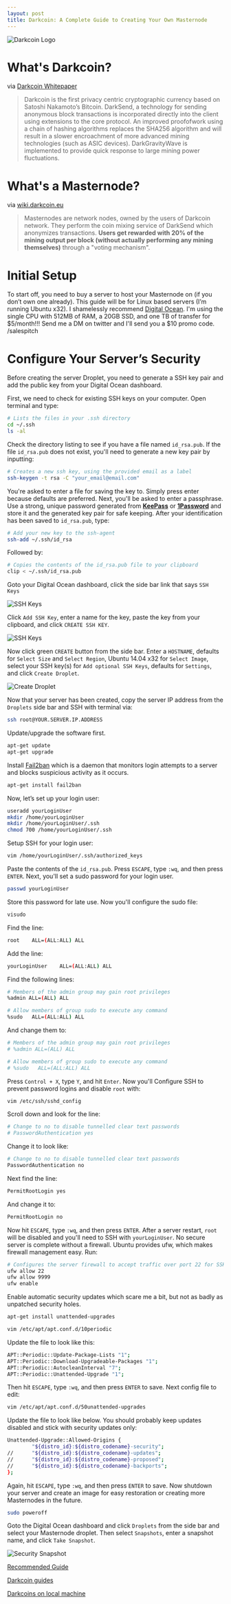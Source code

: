 ```yaml
---
layout: post
title: Darkcoin: A Complete Guide to Creating Your Own Masternode
---
```


![Darkcoin Logo](/_assets/darkcoinLogo001.png)

What's Darkcoin?
================

via [Darkcoin Whitepaper](http://www.darkcoin.io/downloads/DarkcoinWhitepaper.pdf)

> Darkcoin is the first privacy centric cryptographic currency based on Satoshi Nakamoto’s Bitcoin. DarkSend, a technology for sending anonymous block transactions is incorporated directly into the client using extensions to the core protocol. An improved proof­of­work using a chain of hashing algorithms replaces the SHA256 algorithm and will result in a slower encroachment of more advanced mining technologies (such as ASIC devices). DarkGravityWave is implemented to provide quick response to large mining power fluctuations.

What's a Masternode?
====================

via [wiki.darkcoin.eu](http://wiki.darkcoin.eu/wiki/FAQ#What_are_Master_Nodes.3F)

> Masternodes are network nodes, owned by the users of Darkcoin network. They perform the coin mixing service of DarkSend which anonymizes transactions. __Users get rewarded with 20% of the mining output per block (without actually performing any mining themselves)__ through a "voting mechanism".

Initial Setup
=============

To start off, you need to buy a server to host your Masternode on (if you don’t own one already). This guide will be for Linux based servers (I’m running Ubuntu x32). I shamelessly recommend [Digital Ocean](https://www.digitalocean.com/?refcode=a4ad65c140a2). I'm using the single CPU with 512MB of RAM, a 20GB SSD, and one TB of transfer for $5/month!!! Send me a DM on twitter and I'll send you a $10 promo code. /salespitch

Configure Your Server’s Security
================================

Before creating the server Droplet, you need to generate a SSH key pair and add the public key from your Digital Ocean dashboard.

First, we need to check for existing SSH keys on your computer. Open terminal and type:

``` bash
# Lists the files in your .ssh directory
cd ~/.ssh
ls -al
```

Check the directory listing to see if you have a file named `id_rsa.pub`. If the file `id_rsa.pub` does not exist, you'll need to generate a new key pair by inputting:

``` bash
# Creates a new ssh key, using the provided email as a label
ssh-keygen -t rsa -C "your_email@email.com"
```

You're asked to enter a file for saving the key to. Simply press enter because defaults are preferred. Next, you'll be asked to enter a passphrase. Use a strong, unique password generated from __[KeePass](http://keepass.info/)__ or __[1Password](https://agilebits.com/onepassword)__ and store it and the generated key pair for safe keeping. After your identification has been saved to `id_rsa.pub`, type:

``` bash
# Add your new key to the ssh-agent
ssh-add ~/.ssh/id_rsa
```

Followed by:

``` bash
# Copies the contents of the id_rsa.pub file to your clipboard
clip < ~/.ssh/id_rsa.pub
```

Goto your Digital Ocean dashboard, click the side bar link that says `SSH Keys`

![SSH Keys](/_assets/sshKeys000.png)

Click `Add SSH Key`, enter a name for the key, paste the key from your clipboard, and click `CREATE SSH KEY`.

![SSH Keys](/_assets/sshKeys001.png)

Now click green `CREATE` button from the side bar. Enter a `HOSTNAME`, defaults for `Select Size` and `Select Region`, Ubuntu 14.04 x32 for `Select Image`, select your SSH key(s) for `Add optional SSH Keys`, defaults for `Settings`, and click `Create Droplet`.

![Create Droplet](/_assets/createDroplet000.png)

Now that your server has been created, copy the server IP address from the `Droplets` side bar and SSH with terminal via:

``` bash
ssh root@YOUR.SERVER.IP.ADDRESS
```

Update/upgrade the software first.

``` bash
apt-get update
apt-get upgrade
```

Install [Fail2ban](http://www.fail2ban.org/wiki/index.php/Main_Page) which is a daemon that monitors login attempts to a server and blocks suspicious activity as it occurs.

``` bash
apt-get install fail2ban
```

Now, let’s set up your login user:

``` bash
useradd yourLoginUser
mkdir /home/yourLoginUser
mkdir /home/yourLoginUser/.ssh
chmod 700 /home/yourLoginUser/.ssh
```

Setup SSH for your login user:

``` bash
vim /home/yourLoginUser/.ssh/authorized_keys
```

Paste the contents of the `id_rsa.pub`. Press `ESCAPE`, type `:wq`, and then press `ENTER`. Next, you'll set a sudo password for your login user.

``` bash
passwd yourLoginUser
```

Store this password for late use. Now you'll configure the sudo file:

``` bash
visudo
```

Find the line:

``` bash
root    ALL=(ALL:ALL) ALL
```

Add the line:

``` bash
yourLoginUser    ALL=(ALL:ALL) ALL
```

Find the following lines:

``` bash
# Members of the admin group may gain root privileges
%admin ALL=(ALL) ALL

# Allow members of group sudo to execute any command
%sudo   ALL=(ALL:ALL) ALL
```

And change them to:

``` bash
# Members of the admin group may gain root privileges
# %admin ALL=(ALL) ALL

# Allow members of group sudo to execute any command
# %sudo   ALL=(ALL:ALL) ALL
```

Press `Control + X`, type `Y`, and hit `Enter`. Now you'll Configure SSH to prevent password logins and disable `root` with:

``` bash
vim /etc/ssh/sshd_config
```

Scroll down and look for the line:

``` bash
# Change to no to disable tunnelled clear text passwords
# PasswordAuthentication yes
```

Change it to look like:

``` bash
# Change to no to disable tunnelled clear text passwords
PasswordAuthentication no
```

Next find the line:

``` bash
PermitRootLogin yes
```

And change it to:

``` bash
PermitRootLogin no
```

Now hit `ESCAPE`, type `:wq`, and then press `ENTER`. After a server restart, `root` will be disabled and you'll need to SSH with `yourLoginUser`. No secure server is complete without a firewall. Ubuntu provides ufw, which makes firewall management easy. Run:

``` bash
# Configures the server firewall to accept traffic over port 22 for SSH and port 9999 for Darkcoind
ufw allow 22
ufw allow 9999
ufw enable
```

Enable automatic security updates which scare me a bit, but not as badly as unpatched security holes.

``` bash
apt-get install unattended-upgrades

vim /etc/apt/apt.conf.d/10periodic
```

Update the file to look like this:

``` bash
APT::Periodic::Update-Package-Lists "1";
APT::Periodic::Download-Upgradeable-Packages "1";
APT::Periodic::AutocleanInterval "7";
APT::Periodic::Unattended-Upgrade "1";
```

Then hit `ESCAPE`, type `:wq`, and then press `ENTER` to save. Next config file to edit:

``` bash
vim /etc/apt/apt.conf.d/50unattended-upgrades
```

Update the file to look like below. You should probably keep updates disabled and stick with security updates only:

``` bash
Unattended-Upgrade::Allowed-Origins {
        "${distro_id}:${distro_codename}-security";
//      "${distro_id}:${distro_codename}-updates";
//      "${distro_id}:${distro_codename}-proposed";
//      "${distro_id}:${distro_codename}-backports";
};
```

Again, hit `ESCAPE`, type `:wq`, and then press `ENTER` to save. Now shutdown your server and create an image for easy restoration or creating more Masternodes in the future.

``` bash
sudo poweroff
```

Goto the Digital Ocean dashboard and click `Droplets` from the side bar and select your Masternode droplet. Then select `Snapshots`, enter a snapshot name, and click `Take Snapshot`.

![Security Snapshot](/_assets/securitySnapshot000.png)

[Recommended Guide](https://darkcointalk.org/threads/how-to-set-up-ec2-t1-micro-ubuntu-for-masternode-part-1-3.240/)

[Darkcoin guides](https://darkcointalk.org/forums/guides.32/)

[Darkcoins on local machine](https://bitcointalk.org/index.php?topic=421615.msg6427569#msg6427569)
